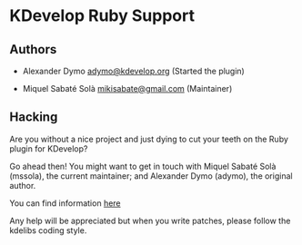 # KDevelop Ruby Support

## Authors

- Alexander Dymo <adymo@kdevelop.org>
  (Started the plugin)

- Miquel Sabaté Solà <mikisabate@gmail.com>
  (Maintainer)

## Hacking

Are you without a nice project and just dying to cut your teeth
on the Ruby plugin for KDevelop?

Go ahead then! You might want to get in touch with
Miquel Sabaté Solà (mssola), the current maintainer; and Alexander Dymo (adymo),
the original author.

You can find information
[here](http://techbase.kde.org/Projects/KDevelop4/Ruby)

Any help will be appreciated but when you write patches, please
follow the kdelibs coding style.
